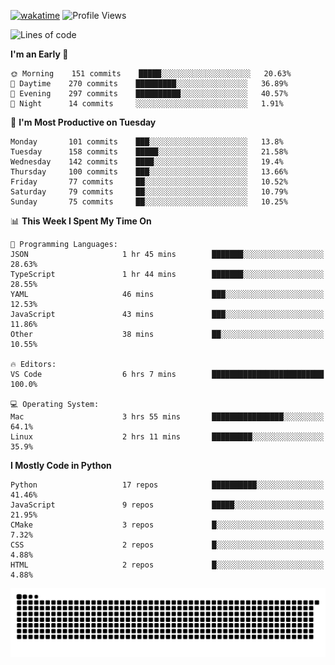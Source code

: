 [![wakatime](https://wakatime.com/badge/user/b920b284-3cde-4cd4-b72e-f7f22d050b16.svg)](https://wakatime.com/@b920b284-3cde-4cd4-b72e-f7f22d050b16)
![Profile Views](http://img.shields.io/badge/Profile%20Views-4586-blue)
<!--START_SECTION:waka-->
![Lines of code](https://img.shields.io/badge/From%20Hello%20World%20I%27ve%20Written--776%20Thousand%20lines%20of%20code-blue)

**I'm an Early 🐤** 

```text
🌞 Morning    151 commits    █████░░░░░░░░░░░░░░░░░░░░   20.63% 
🌆 Daytime    270 commits    █████████░░░░░░░░░░░░░░░░   36.89% 
🌃 Evening    297 commits    ██████████░░░░░░░░░░░░░░░   40.57% 
🌙 Night      14 commits     ░░░░░░░░░░░░░░░░░░░░░░░░░   1.91%

```
📅 **I'm Most Productive on Tuesday** 

```text
Monday       101 commits    ███░░░░░░░░░░░░░░░░░░░░░░   13.8% 
Tuesday      158 commits    █████░░░░░░░░░░░░░░░░░░░░   21.58% 
Wednesday    142 commits    ████░░░░░░░░░░░░░░░░░░░░░   19.4% 
Thursday     100 commits    ███░░░░░░░░░░░░░░░░░░░░░░   13.66% 
Friday       77 commits     ██░░░░░░░░░░░░░░░░░░░░░░░   10.52% 
Saturday     79 commits     ██░░░░░░░░░░░░░░░░░░░░░░░   10.79% 
Sunday       75 commits     ██░░░░░░░░░░░░░░░░░░░░░░░   10.25%

```


📊 **This Week I Spent My Time On** 

```text
💬 Programming Languages: 
JSON                     1 hr 45 mins        ███████░░░░░░░░░░░░░░░░░░   28.63% 
TypeScript               1 hr 44 mins        ███████░░░░░░░░░░░░░░░░░░   28.55% 
YAML                     46 mins             ███░░░░░░░░░░░░░░░░░░░░░░   12.53% 
JavaScript               43 mins             ███░░░░░░░░░░░░░░░░░░░░░░   11.86% 
Other                    38 mins             ██░░░░░░░░░░░░░░░░░░░░░░░   10.55%

🔥 Editors: 
VS Code                  6 hrs 7 mins        █████████████████████████   100.0%

💻 Operating System: 
Mac                      3 hrs 55 mins       ████████████████░░░░░░░░░   64.1% 
Linux                    2 hrs 11 mins       █████████░░░░░░░░░░░░░░░░   35.9%

```

**I Mostly Code in Python** 

```text
Python                   17 repos            ██████████░░░░░░░░░░░░░░░   41.46% 
JavaScript               9 repos             █████░░░░░░░░░░░░░░░░░░░░   21.95% 
CMake                    3 repos             █░░░░░░░░░░░░░░░░░░░░░░░░   7.32% 
CSS                      2 repos             █░░░░░░░░░░░░░░░░░░░░░░░░   4.88% 
HTML                     2 repos             █░░░░░░░░░░░░░░░░░░░░░░░░   4.88%

```



<!--END_SECTION:waka-->
![Snake animation](https://raw.githubusercontent.com/timmypidashev/timmypidashev/main/commits.svg)
